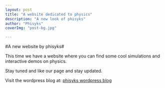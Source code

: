 ```yaml
---
layout: post
title: "A website dedicated to physics"
description: "A new look of phisyks"
author: "Phisyks"
coverImg: "post-bg.jpg"

---
```


#A new website by phisyks#

<div class="fb-like" data-href="http://phisyks.github.io/" data-layout="button" data-action="like" data-show-faces="true" data-share="true"></div>

This time we have a website where you can find some cool simulations and interactive demos on physics.

Stay tuned and like our page and stay updated.

Visit the wordpress blog at: [phisyks wordpress blog](https://www.phisyks.wordpress.com)

